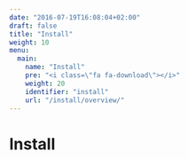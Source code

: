 ```yaml
---
date: "2016-07-19T16:08:04+02:00"
draft: false
title: "Install"
weight: 10
menu:
  main:
    name: "Install"
    pre: "<i class=\"fa fa-download\"></i>"
    weight: 20
    identifier: "install"
    url: "/install/overview/"
---
```


# Install
